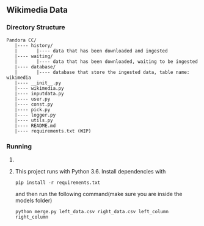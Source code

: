 ## Wikimedia Data


### Directory Structure

```
Pandora CC/
   |---- history/
   |       |---- data that has been downloaded and ingested
   |---- waiting/
   |       |---- data that has been downloaded, waiting to be ingested
   |---- database/
   |       |---- database that store the ingested data, table name: wikimedia
   |---- __init__.py
   |---- wikimedia.py
   |---- inputdata.py
   |---- user.py
   |---- const.py
   |---- pick.py
   |---- logger.py
   |---- utils.py
   |---- README.md
   |---- requirements.txt (WIP)
```


### Running

1. 

2. This project runs with Python 3.6. Install dependencies with

   ```
   pip install -r requirements.txt
   ```

   and then run the following command(make sure you are inside the models folder)

   ```
   python merge.py left_data.csv right_data.csv left_column right_column
   ```

